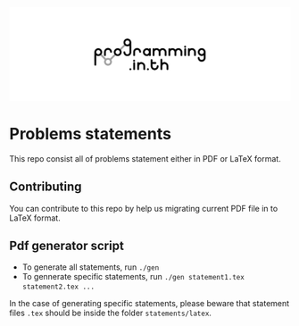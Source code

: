 [![programming.in.th](https://raw.githubusercontent.com/programming-in-th/artworks/master/png/readme_banner.png)](https://betabeta.programming.in.th)

# Problems statements

This repo consist all of problems statement either in PDF or LaTeX format.

## Contributing

You can contribute to this repo by help us migrating current PDF file in to LaTeX format.

## Pdf generator script

* To generate all statements, run `./gen`
* To gennerate specific statements, run `./gen statement1.tex statement2.tex ...`

In the case of generating specific statements, please beware that statement files `.tex` should be inside the folder `statements/latex`.




